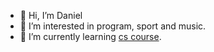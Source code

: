 - 👋 Hi, I’m Daniel
- 👀 I’m interested in program, sport and music.
- 🌱 I’m currently learning [cs course](https://teachyourselfcs.com/).


<!---
danielang2020/danielang2020 is a ✨ special ✨ repository because its `README.md` (this file) appears on your GitHub profile.
You can click the Preview link to take a look at your changes.
--->
